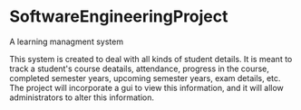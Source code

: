 # SoftwareEngineeringProject
 A learning managment system

This system is created to deal with all kinds of student details. It is meant to track a student's course deatails, attendance, progress in the course, completed semester years, upcoming semester years, exam details, etc. The project will incorporate a gui to view this information, and it will allow administrators to alter this information.